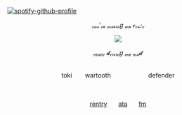 [![spotify-github-profile](https://spotify-github-profile.kittinanx.com/api/view?uid=31emw27hdnz23bbvfx4humhc7cjq&cover_image=true&theme=novatorem&show_offline=false&background_color=000000&interchange=true&bar_color=000000&bar_color_cover=true)](https://github.com/kittinan/spotify-github-profile)


<div align='center'> ᵧₒᵤ'ᵣₑ ₘₐₖᵢₙ𝑔 ₘₑ 𝓬ᵣₐ𝆎ᵧ


<p align="center" dir="auto">
<img src="https://64.media.tumblr.com/55d819b64e091f024e2ea29e3360b10a/426630a5c764a02e-ea/s540x810/738da65f66648b8d7e42344300f54a9665ca2364.pnj"> 

<div align='center'> 

<div align='center'> ᵣₑₐₗₗᵧ 𝓭ᵣᵢᵥᵢₙ𝑔 ₘₑ ₘₐ𝓭

 <br>toki ㅤㅤwartooth ㅤㅤ ㅤㅤㅤㅤdefender

<br>


[rentry](https://rentry.co/rickypawss)ㅤㅤ[ata](https://attajohn.atabook.org/)ㅤㅤ[fm](https://stats.fm/31emw27hdnz23bbvfx4humhc7cjq) 

